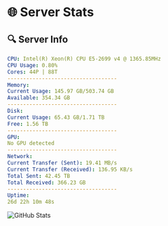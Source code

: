 # 🌐 Server Stats
## 🔍 Server Info
```yaml
CPU: Intel(R) Xeon(R) CPU E5-2699 v4 @ 1365.85MHz
CPU Usage: 0.80%
Cores: 44P | 88T
-----------------------------------
Memory:
Current Usage: 145.97 GB/503.74 GB
Available: 354.34 GB
-----------------------------------
Disk:
Current Usage: 65.43 GB/1.71 TB
Free: 1.56 TB
-----------------------------------
GPU:
No GPU detected
-----------------------------------
Network:
Current Transfer (Sent): 19.41 MB/s
Current Transfer (Received): 136.95 KB/s
Total Sent: 42.45 TB
Total Received: 366.23 GB
-----------------------------------
Uptime:
26d 22h 10m 48s
```
![GitHub Stats](https://img.shields.io/badge/Updated-2025-04-03_19:33:37-blue)